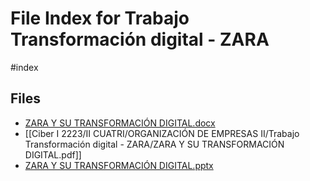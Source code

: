 # File Index for Trabajo Transformación digital - ZARA
#index

## Files

- [ZARA Y SU TRANSFORMACIÓN DIGITAL.docx](https://github.com/Grado-en-Gestion-de-la-Ciberseguridad/1-Ciberseguridad-web/tree/v4/content/Ciber%20I%202223/II%20CUATRI/ORGANIZACI%C3%93N%20DE%20EMPRESAS%20II/Trabajo%20Transformaci%C3%B3n%20digital%20-%20ZARA/ZARA%20Y%20SU%20TRANSFORMACI%C3%93N%20DIGITAL.docx)
- [[Ciber I 2223/II CUATRI/ORGANIZACIÓN DE EMPRESAS II/Trabajo Transformación digital - ZARA/ZARA Y SU TRANSFORMACIÓN DIGITAL.pdf]]
- [ZARA Y SU TRANSFORMACIÓN DIGITAL.pptx](https://github.com/Grado-en-Gestion-de-la-Ciberseguridad/1-Ciberseguridad-web/tree/v4/content/Ciber%20I%202223/II%20CUATRI/ORGANIZACI%C3%93N%20DE%20EMPRESAS%20II/Trabajo%20Transformaci%C3%B3n%20digital%20-%20ZARA/ZARA%20Y%20SU%20TRANSFORMACI%C3%93N%20DIGITAL.pptx)

